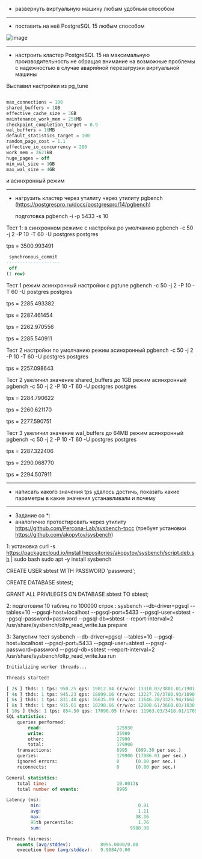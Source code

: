 * развернуть виртуальную машину любым удобным способом



  
------------------------------------------------------
* поставить на неё PostgreSQL 15 любым способом

![image](https://github.com/VyacheslavIT/postgre/assets/136000255/9f038f6b-264b-419a-9ab2-257ec9b0d119)

-----------------------------------------------------
* настроить кластер PostgreSQL 15 на максимальную производительность не обращая внимание на возможные проблемы с надежностью в случае аварийной перезагрузки виртуальной машины

Выставил настройки из pg_tune

```sql

max_connections = 100
shared_buffers = 1GB
effective_cache_size = 3GB
maintenance_work_mem = 256MB
checkpoint_completion_target = 0.9
wal_buffers = 16MB
default_statistics_target = 100
random_page_cost = 1.1
effective_io_concurrency = 200
work_mem = 2621kB
huge_pages = off
min_wal_size = 1GB
max_wal_size = 4GB

```

и асинхронный режим

----------------------------------------------------
* нагрузить кластер через утилиту через утилиту pgbench (https://postgrespro.ru/docs/postgrespro/14/pgbench)

  подготовка pgbench -i -p 5433 -s 10
  

Тест 1: в синхронном режиме с настройка ро умолчанию pgbench -c 50 -j 2 -P 10 -T 60 -U postgres postgres

tps = 3500.993491

```sql
 synchronous_commit
--------------------
 off
(1 row)
```
Тест 1 режим асинхронный настройки с pgtune pgbench -c 50 -j 2 -P 10 -T 60 -U postgres postgres

tps = 2285.493382

tps = 2287.461454

tps = 2262.970556

tps = 2285.540911

Тест 2 настройки по умолчанию режим асинхронный pgbench -c 50 -j 2 -P 10 -T 60 -U postgres postgres

tps = 2257.098643

Тест 2 увеличил значение shared_buffers до 1GB режим асинхронный pgbench -c 50 -j 2 -P 10 -T 60 -U postgres postgres

tps = 2284.790622

tps = 2260.621170

tps = 2277.590751

Тест 3 увеличил значение wal_buffers до 64MB режим асинхронный pgbench -c 50 -j 2 -P 10 -T 60 -U postgres postgres

tps = 2287.322406

tps = 2290.068770

tps = 2294.507911



-----------------------------------------------------
* написать какого значения tps удалось достичь, показать какие параметры в какие значения устанавливали и почему


----------------------------------------------------
* Задание со *:
* аналогично протестировать через утилиту https://github.com/Percona-Lab/sysbench-tpcc (требует установки
https://github.com/akopytov/sysbench)




1:  установка curl -s https://packagecloud.io/install/repositories/akopytov/sysbench/script.deb.sh | sudo bash
sudo apt -y install sysbench

 CREATE USER sbtest WITH PASSWORD 'password';
 
 CREATE DATABASE sbtest;
 
GRANT ALL PRIVILEGES ON DATABASE sbtest TO sbtest;


2: подготовим 10 таблиц по 100000 строк : sysbench --db-driver=pgsql  --tables=10   --pgsql-host=localhost --pgsql-port=5433 --pgsql-user=sbtest --pgsql-password=password --pgsql-db=sbtest --report-interval=2 /usr/share/sysbench/oltp_read_write.lua prepare


3: Запустим тест sysbench --db-driver=pgsql  --tables=10   --pgsql-host=localhost --pgsql-port=5433 --pgsql-user=sbtest --pgsql-password=password --pgsql-db=sbtest --report-interval=2 /usr/share/sysbench/oltp_read_write.lua run


```sql
Initializing worker threads...

Threads started!

[ 2s ] thds: 1 tps: 950.25 qps: 19012.04 (r/w/o: 13310.03/3801.01/1901.00) lat (ms,95%): 1.55 err/s: 0.00 reconn/s: 0.00
[ 4s ] thds: 1 tps: 945.23 qps: 18899.16 (r/w/o: 13227.76/3780.93/1890.47) lat (ms,95%): 1.50 err/s: 0.00 reconn/s: 0.00
[ 6s ] thds: 1 tps: 831.48 qps: 16635.19 (r/w/o: 11646.28/3325.94/1662.97) lat (ms,95%): 1.89 err/s: 0.00 reconn/s: 0.00
[ 8s ] thds: 1 tps: 915.01 qps: 18298.66 (r/w/o: 12808.61/3660.03/1830.02) lat (ms,95%): 1.61 err/s: 0.00 reconn/s: 0.00
[ 10s ] thds: 1 tps: 854.50 qps: 17090.05 (r/w/o: 11963.03/3418.01/1709.00) lat (ms,95%): 1.96 err/s: 0.00 reconn/s: 0.00
SQL statistics:
    queries performed:
        read:                            125930
        write:                           35980
        other:                           17990
        total:                           179900
    transactions:                        8995   (899.30 per sec.)
    queries:                             179900 (17986.01 per sec.)
    ignored errors:                      0      (0.00 per sec.)
    reconnects:                          0      (0.00 per sec.)

General statistics:
    total time:                          10.0013s
    total number of events:              8995

Latency (ms):
         min:                                    0.81
         avg:                                    1.11
         max:                                   38.36
         95th percentile:                        1.76
         sum:                                 9988.38

Threads fairness:
    events (avg/stddev):           8995.0000/0.00
    execution time (avg/stddev):   9.9884/0.00



```
